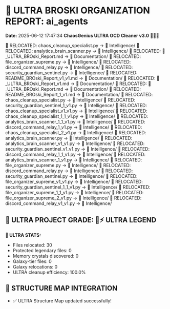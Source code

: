 # 🌌 ULTRA BROSKI ORGANIZATION REPORT: ai_agents
**Date:** 2025-06-12 17:47:34
**ChaosGenius ULTRA OCD Cleaner v3.0** 🧠💜🌌

📁 RELOCATED: chaos_cleanup_specialist.py → 🧠 Intelligence/
📁 RELOCATED: analytics_brain_scanner.py → 🧠 Intelligence/
📁 RELOCATED: 🌌_ULTRA_BROski_Report.md → 📝 Documentation/
📁 RELOCATED: file_organizer_supreme.py → 🧠 Intelligence/
📁 RELOCATED: discord_command_relay.py → 🧠 Intelligence/
📁 RELOCATED: security_guardian_sentinel.py → 🧠 Intelligence/
📁 RELOCATED: README_BROski_Report_v1_v1.md → 📝 Documentation/
📁 RELOCATED: 🌌_ULTRA_BROski_Report_v1.md → 📝 Documentation/
📁 RELOCATED: 🌌_ULTRA_BROski_Report.md → 📝 Documentation/
📁 RELOCATED: README_BROski_Report_1_v1.md → 📝 Documentation/
📁 RELOCATED: chaos_cleanup_specialist.py → 🧠 Intelligence/
📁 RELOCATED: security_guardian_sentinel_1_v1.py → 🧠 Intelligence/
📁 RELOCATED: chaos_cleanup_specialist_v1_v1.py → 🧠 Intelligence/
📁 RELOCATED: chaos_cleanup_specialist_1_1_v1.py → 🧠 Intelligence/
📁 RELOCATED: analytics_brain_scanner_1_1_v1.py → 🧠 Intelligence/
📁 RELOCATED: discord_command_relay_1_v1.py → 🧠 Intelligence/
📁 RELOCATED: chaos_cleanup_specialist_2_v1.py → 🧠 Intelligence/
📁 RELOCATED: analytics_brain_scanner.py → 🧠 Intelligence/
📁 RELOCATED: analytics_brain_scanner_v1_v1.py → 🧠 Intelligence/
📁 RELOCATED: security_guardian_sentinel_v1_v1.py → 🧠 Intelligence/
📁 RELOCATED: discord_command_relay_1_1_v1.py → 🧠 Intelligence/
📁 RELOCATED: analytics_brain_scanner_1_v1.py → 🧠 Intelligence/
📁 RELOCATED: file_organizer_supreme.py → 🧠 Intelligence/
📁 RELOCATED: discord_command_relay.py → 🧠 Intelligence/
📁 RELOCATED: security_guardian_sentinel.py → 🧠 Intelligence/
📁 RELOCATED: file_organizer_supreme_v1_v1.py → 🧠 Intelligence/
📁 RELOCATED: security_guardian_sentinel_1_1_v1.py → 🧠 Intelligence/
📁 RELOCATED: file_organizer_supreme_1_1_v1.py → 🧠 Intelligence/
📁 RELOCATED: file_organizer_supreme_2_v1.py → 🧠 Intelligence/
📁 RELOCATED: discord_command_relay_v1_v1.py → 🧠 Intelligence/

## 🌌 ULTRA PROJECT GRADE: 💯⚡ ULTRA LEGEND
**🧠 ULTRA STATS:**
- Files relocated: 30
- Protected legendary files: 0
- Memory crystals discovered: 0
- Galaxy-tier files: 0
- Galaxy relocations: 0
- ULTRA cleanup efficiency: 100.0%

## 🔄 STRUCTURE MAP INTEGRATION
- ✅ ULTRA Structure Map updated successfully!